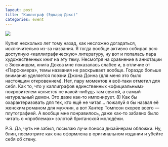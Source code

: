 ```yaml
---
layout: post
title: "Каллиграф (Эдвард Докс)"
categories: event
---
```

![](https://pics.livejournal.com/quillcraft/pic/001a1fpt)

Купил несколько лет тому назад, как несложно догадаться, исключительно из-за названия. Я тогда вообще активно собирал всю доступную «каллиграфическую» литературу, ну вот и попалась пара художественных книг на эту тему. Несмотря на сравнение в аннотации с Зюскиндом, книга Докса мне показалась слабее и, в отличие от «Парфюмера», темы названия не раскрывает вообще. Гораздо больше внимания уделяется поэзии Джона Донна (для меня это было настоящим откровением). Нет, пару моментов я всё-таки отметил для себя. Как то, что у каллиграфов единственных «официальным» покровителем является не какой-нибудь там святой, а самый натуральный демон. Это даже как-то импонирует. 8) Как бы охарактеризовать для тех, кто ещё не читал… пожалуй я бы назвал её женским романом для мужчин, а вот Хантер Томпсон скорее всего — плутографией. А вообще мне понравилось, даже как-то забавно было читать о «проблемах» золотой британской молодёжи.

P.S. Да, чуть не забыл, посылаю лучи поноса дизайнерам обложки. Ну, блин, посмотрите как она оформлена в оригинальном издании и убейте себя об стену.